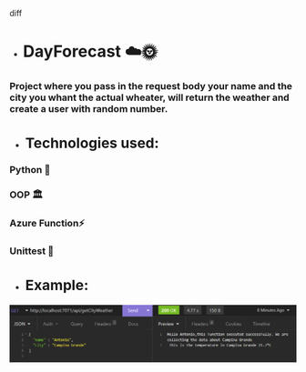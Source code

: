 diff

- <h1> DayForecast ☁️🌞
 <h3>Project where you pass in the request body your name and the city you whant the actual wheater, will return the weather and create a user with random number.
  
 - <h2> Technologies used:
  
  <h3> Python 🐍
  <h3> OOP 🏛️
  <h3> Azure Function⚡
  <h3> Unittest 🧪
  
-  <h2> Example:
   
![alt text](https://github.com/antoniofariass/DayForecast/blob/161d99ced52f6a3784e024be012df259d49a4673/testing.png)
